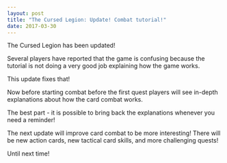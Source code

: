 ```yaml
---
layout: post
title: "The Cursed Legion: Update! Combat tutorial!"
date: 2017-03-30
---
```


The Cursed Legion has been updated!

Several players have reported that the game is confusing because the tutorial is not doing a very good job explaining how the game works.

This update fixes that!

Now before starting combat before the first quest players will see in-depth explanations about how the card combat works.

The best part - it is possible to bring back the explanations whenever you need a reminder!

The next update will improve card combat to be more interesting! There will be new action cards, new tactical card skills, and more challenging quests!

Until next time!
